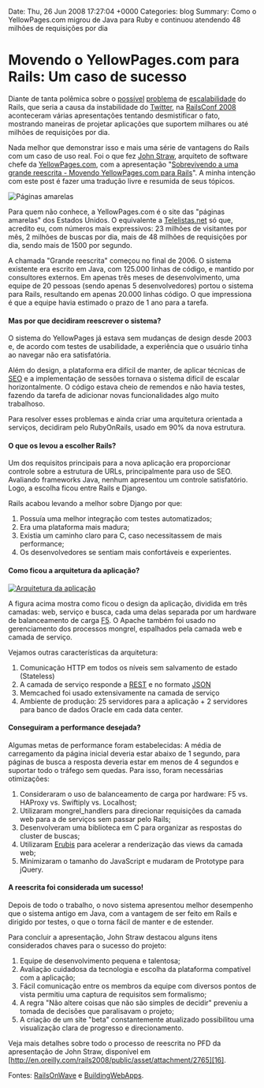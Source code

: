Date: Thu, 26 Jun 2008 17:27:04 +0000
Categories: blog
Summary: Como o YellowPages.com migrou de Java para Ruby e continuou atendendo 48 milhões de requisições por dia

# Movendo o YellowPages.com para Rails: Um caso de sucesso


Diante de tanta polêmica sobre o [possível][1] [problema][2] de [escalabilidade][3] do Rails, que seria a causa da instabilidade do [Twitter][4], na [RailsConf 2008][5] aconteceram várias apresentações tentando desmistificar o fato, mostrando maneiras de projetar aplicações que suportem milhares ou até milhões de requisições por dia.

Nada melhor que demonstrar isso e mais uma série de vantagens do Rails com um caso de uso real. Foi o que fez [John Straw][6], arquiteto de software chefe da [YellowPages.com][7], com a apresentação "[Sobrevivendo a uma grande reescrita - Movendo YellowPages.com para Rails][8]". A minha intenção com este post é fazer uma tradução livre e resumida de seus tópicos.

![Páginas amarelas][9] 

Para quem não conhece, a YellowPages.com é o site das "páginas amarelas" dos Estados Unidos. O equivalente a [Telelistas.net][10] só que, acredito eu, com números mais expressivos: 23 milhões de visitantes por mês, 2 milhões de buscas por dia, mais de 48 milhões de requisições por dia, sendo mais de 1500 por segundo.

A chamada "Grande reescrita" começou no final de 2006. O sistema existente era escrito em Java, com 125.000 linhas de código, e mantido por consultores externos. Em apenas três meses de desenvolvimento, uma equipe de 20 pessoas (sendo apenas 5 desenvolvedores) portou o sistema para Rails, resultando em apenas 20.000 linhas código. O que impressiona é que a equipe havia estimado o prazo de 1 ano para a tarefa.

#### Mas por que decidiram reescrever o sistema?

O sistema do YellowPages já estava sem mudanças de design desde 2003 e, de acordo com testes de usabilidade, a experiência que o usuário tinha ao navegar não era satisfatória.

Além do design, a plataforma era difícil de manter, de aplicar técnicas de [SEO][11] e a implementação de sessões tornava o sistema difícil de escalar horizontalmente. O código estava cheio de remendos e não havia testes, fazendo da tarefa de adicionar novas funcionalidades algo muito trabalhoso.

Para resolver esses problemas e ainda criar uma arquitetura orientada a serviços, decidiram pelo RubyOnRails, usado em 90% da nova estrutura.

#### O que os levou a escolher Rails?

Um dos requisitos principais para a nova aplicação era proporcionar controle sobre a estrutura de URLs, principalmente para uso de SEO. Avaliando frameworks Java, nenhum apresentou um controle satisfatório. Logo, a escolha ficou entre Rails e Django.

Rails acabou levando a melhor sobre Django por que:

1. Possuía uma melhor integração com testes automatizados;
2. Era uma plataforma mais madura;
3. Existia um caminho claro para C, caso necessitassem de mais performance;
4. Os desenvolvedores se sentiam mais confortáveis e experientes.

#### Como ficou a arquitetura da aplicação?

[![Arquitetura da aplicação][19]][20]

A figura acima mostra como ficou o design da aplicação, dividida em três camadas: web, serviço e busca, cada uma delas separada por um hardware de balanceamento de carga [F5][12]. O Apache também foi usado no gerenciamento dos processos mongrel, espalhados pela camada web e camada de serviço. 

Vejamos outras características da arquitetura:

1. Comunicação HTTP em todos os níveis sem salvamento de estado (Stateless)
2. A camada de serviço responde a [REST][13] e no formato [JSON][14]
3. Memcached foi usado extensivamente na camada de serviço
4. Ambiente de produção: 25 servidores para a aplicação + 2 servidores para banco de dados Oracle em cada data center.

#### Conseguiram a performance desejada?

Algumas metas de performance foram estabelecidas: A média de carregamento da página inicial deveria estar abaixo de 1 segundo, para páginas de busca a resposta deveria estar em menos de 4 segundos e suportar todo o tráfego sem quedas. Para isso, foram necessárias otimizações:

1. Consideraram o uso de balanceamento de carga por hardware: F5 vs. HAProxy vs. Swiftiply vs. Localhost;
2. Utilizaram mongrel_handlers para direcionar requisições da camada web para a de serviços sem passar pelo Rails;
3. Desenvolveram uma biblioteca em C para organizar as respostas do cluster de buscas;
4. Utilizaram [Erubis][15] para acelerar a renderização das views da camada web;
5. Minimizaram o tamanho do JavaScript e mudaram de Prototype para jQuery.

#### A reescrita foi considerada um sucesso!

Depois de todo o trabalho, o novo sistema apresentou melhor desempenho que o sistema antigo em Java, com a vantagem de ser feito em Rails e dirigido por testes, o que o torna fácil de manter e de estender.

Para concluir a apresentação, John Straw destacou alguns itens considerados chaves para o sucesso do projeto:

1. Equipe de desenvolvimento pequena e talentosa;
2. Avaliação cuidadosa da tecnologia e escolha da plataforma compatível com a aplicação;
3. Fácil comunicação entre os membros da equipe com diversos pontos de vista permitiu uma captura de requisitos sem formalismo;
4. A regra "Não altere coisas que não são simples de decidir" preveniu a tomada de decisões que paralisavam o projeto;
5. A criação de um site "beta" constantemente atualizado possibilitou uma visualização clara de progresso e direcionamento.


Veja mais detalhes sobre todo o processo de reescrita no PFD da apresentação de John Straw, disponível em [http://en.oreilly.com/rails2008/public/asset/attachment/2765][16]. 

Fontes: [RailsOnWave][17] e [BuildingWebApps][18].



[1]: http://logbr.reflectivesurface.com/2008/05/26/rails-escala-um-disclaimer/
[2]: http://blog.iconcreative.net/2008/5/6/rails-escala
[3]: http://simplesideias.com.br/rails-escala-quem-se-importa/
[4]: http://www.twitter.com/
[5]: http://en.oreilly.com/rails2008/
[6]: http://en.oreilly.com/rails2008/public/schedule/speaker/2744
[7]: http://www.yellowpages.com/
[8]: http://en.oreilly.com/rails2008/public/schedule/detail/2082
[9]: http://flavio.files.wordpress.com/2008/06/yellow-pages.jpg?w=250
[10]: //www.telelistas.net/
[11]: http://en.wikipedia.org/wiki/Search_engine_optimization
[12]: http://www.f5.com/products/big-ip/
[13]: http://flaviogranero.com/blog/conhecendo-rest/
[14]: http://www.json.org/
[15]: http://www.kuwata-lab.com/erubis/
[16]: http://en.oreilly.com/rails2008/public/asset/attachment/2765
[17]: http://www.railsonwave.com/railsonwave/2008/6/4/yellowpages-com-migrates-to-rails
[18]: http://www.buildingwebapps.com/articles/29-the-rebuilding-and-scaling-of-yellowpages-com
[19]: http://flavio.files.wordpress.com/2008/06/yellowpages_applicationdesign.jpg?w=300
[20]: http://flavio.files.wordpress.com/2008/06/yellowpages_applicationdesign.jpg

